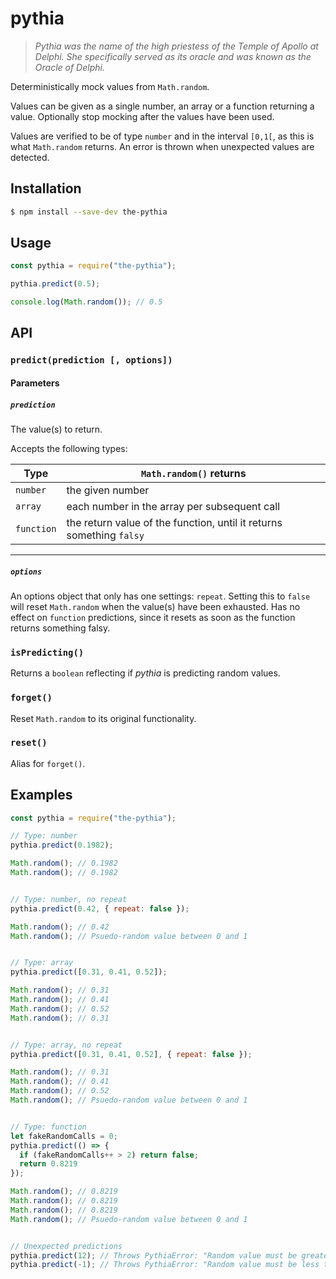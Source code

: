 # pythia

> _Pythia  was the name of the high priestess of the Temple of Apollo at Delphi.
> She specifically served as its oracle and was known as the Oracle of Delphi._

Deterministically mock values from `Math.random`.

Values can be given as a single number, an array or a function returning a value. Optionally stop mocking after the values have been used.

Values are verified to be of type `number` and in the interval `[0,1[`, as this is what `Math.random` returns.
An error is thrown when unexpected values are detected.

## Installation

```bash
$ npm install --save-dev the-pythia
```

## Usage

```javascript
const pythia = require("the-pythia");

pythia.predict(0.5);

console.log(Math.random()); // 0.5
```

## API

### `predict(prediction [, options])`

#### Parameters

##### `prediction`

The value(s) to return.

Accepts the following types:

| Type       | `Math.random()` returns |
| ---------- | ----------------------- |
| `number`   | the given number |
| `array`    | each number in the array per subsequent call |
| `function` | the return value of the function, until it returns something `falsy` |

---
##### `options`

An options object that only has one settings: `repeat`.
Setting this to `false` will reset `Math.random` when the value(s) have been exhausted. Has no effect on `function` predictions, since it resets as soon as the function returns something falsy.

### `isPredicting()`

Returns a `boolean` reflecting if _pythia_ is predicting random values.

### `forget()`

Reset `Math.random` to its original functionality.

### `reset()`

Alias for `forget()`.

## Examples

```javascript
const pythia = require("the-pythia");

// Type: number
pythia.predict(0.1982);

Math.random(); // 0.1982
Math.random(); // 0.1982


// Type: number, no repeat
pythia.predict(0.42, { repeat: false });

Math.random(); // 0.42
Math.random(); // Psuedo-random value between 0 and 1


// Type: array
pythia.predict([0.31, 0.41, 0.52]);

Math.random(); // 0.31
Math.random(); // 0.41
Math.random(); // 0.52
Math.random(); // 0.31


// Type: array, no repeat
pythia.predict([0.31, 0.41, 0.52], { repeat: false });

Math.random(); // 0.31
Math.random(); // 0.41
Math.random(); // 0.52
Math.random(); // Psuedo-random value between 0 and 1


// Type: function
let fakeRandomCalls = 0;
pythia.predict(() => {
  if (fakeRandomCalls++ > 2) return false;
  return 0.8219
});

Math.random(); // 0.8219
Math.random(); // 0.8219
Math.random(); // 0.8219
Math.random(); // Psuedo-random value between 0 and 1


// Unexpected predictions
pythia.predict(12); // Throws PythiaError: "Random value must be greater than or equal to zero"
pythia.predict(-1); // Throws PythiaError: "Random value must be less than one"

```
